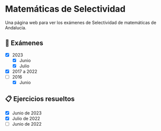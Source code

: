 # Matemáticas de Selectividad

Una página web para ver los exámenes de Selectividad de matemáticas de Andalucía.

## 📘 Exámenes

- [x] 2023
    - [x] Junio
    - [x] Julio
- [x] 2017 a 2022
- [ ] 2016
    - [x] Junio

## 📋 Ejercicios resueltos

- [x] Junio de 2023
- [x] Julio de 2022
- [ ] Junio de 2022